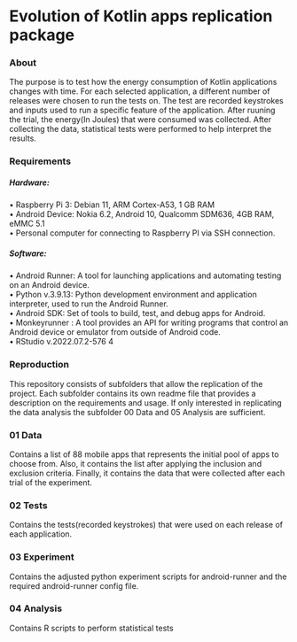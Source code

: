 # Evolution of Kotlin apps replication package

### About
The purpose is to test how the energy consumption of Kotlin applications changes with time. For each selected application, a different number of releases were chosen to run the tests on. The test are recorded keystrokes and inputs used to run a specific feature of the application. After ruuning the trial, the energy(In Joules) that were consumed was collected. After collecting the data, statistical tests were performed to help interpret the results.

### Requirements
##### Hardware:
• Raspberry Pi 3: Debian 11, ARM Cortex-A53, 1 GB RAM <br>
• Android Device: Nokia 6.2, Android 10, Qualcomm SDM636, 4GB RAM, eMMC 5.1 <br> 
• Personal computer for connecting to Raspberry PI via SSH connection.<br> 
##### Software:
• Android Runner: A tool for launching applications and automating testing on an Android device.<br> 
• Python v.3.9.13: Python development environment and application interpreter, used to run the Android Runner.<br> 
• Android SDK: Set of tools to build, test, and debug apps for Android.<br> 
• Monkeyrunner : A tool provides an API for writing programs that control an Android device or emulator from outside of Android code.<br> 
• RStudio v.2022.07.2-576 4


### Reproduction
This repository consists of subfolders that allow the replication of the project. Each subfolder contains its own readme file that provides a description on the requirements and usage. If only interested in replicating the data analysis the subfolder 00 Data and 05 Analysis are sufficient.
<br> 
### 01 Data
Contains a list of 88 mobile apps that represents the initial pool of apps to choose from. Also, it contains the list after applying the inclusion and exclusion criteria. Finally, it contains the data that were collected after each trial of the experiment.
<br> 
### 02 Tests
Contains the tests(recorded keystrokes) that were used on each release of each application.
<br> 
### 03 Experiment
Contains the adjusted python experiment scripts for android-runner and the required android-runner config file.
<br> 
### 04 Analysis
Contains R scripts to perform statistical tests
